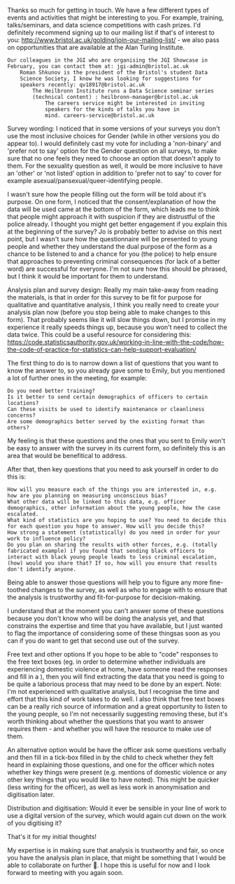 
Thanks so much for getting in touch. We have a few different types of
events and activities that might be interesting to you. For example,
training, talks/seminars, and data science competitions with cash
prizes. I'd definitely recommend signing up to our mailing list if
that's of interest to you:
http://www.bristol.ac.uk/golding/join-our-mailing-list/ - we also pass
on opportunities that are available at the Alan Turing Institute. 

    Our colleagues in the JGI who are organising the JGI Showcase in
    February, you can contact them at: jgi-admin@bristol.ac.uk
	    Roman Shkunov is the president of the Bristol's student Data
        Science Society, I know he was looking for suggestions for
        speakers recently: qv18917@bristol.ac.uk 
		    The Heilbronn Institute runs a Data Science seminar series
            (technical content) : heilbronn-manager@bristol.ac.uk
			    The careers service might be interested in inviting
                speakers for the kinds of talks you have in
                mind. careers-service@bristol.ac.uk 





Survey wording:
I noticed that in some versions of your surveys you don't use the most inclusive choices for Gender (while in other versions you do appear to). I would definitely cast my vote for including a 'non-binary' and 'prefer not to say' option for the Gender question on all surveys, to make sure that no one feels they need to choose an option that doesn't apply to them. For the sexuality question as well, it would be more inclusive to have an 'other' or 'not listed' option in addition to 'prefer not to say' to cover for example asexual/pansexual/queer-identifying people.

I wasn't sure how the people filling out the form will be told about it's purpose. On one form, I noticed that the consent/explanation of how the data will be used came at the bottom of the form, which leads me to think that people might approach it with suspicion if they are distrustful of the police already. I thought you might get better engagement if you explain this at the beginning of the survey? Jo is probably better to advise on this next point, but I wasn't sure how the questionnaire will be presented to young people and whether they understand the dual purpose of the form as a chance to be listened to and a chance for you (the police) to help ensure that approaches to preventing criminal consequences (for lack of a better word) are successful for everyone. I'm not sure how this should be phrased, but I think it would be important for them to understand.

Analysis plan and survey design:
Really my main take-away from reading the materials, is that in order for this survey to be fit for purpose for qualitative and quantitative analysis, I think you really need to create your analysis plan now (before you stop being able to make changes to this form). That probably seems like it will slow things down, but I promise in my experience it really speeds things up, because you won't need to collect the data twice. This could be a useful resource for considering this: https://code.statisticsauthority.gov.uk/working-in-line-with-the-code/how-the-code-of-practice-for-statistics-can-help-support-evaluation/

The first thing to do is to narrow down a list of questions that you want to know the answer to, so you already gave some to Emily, but you mentioned a lot of further ones in the meeting, for example:

    Do you need better training?
    Is it better to send certain demographics of officers to certain locations?
    Can these visits be used to identify maintenance or cleanliness concerns?
    Are some demographics better served by the existing format than others?

My feeling is that these questions and the ones that you sent to Emily won't be easy to answer with the survey in its current form, so definitely this is an area that would be benefitical to address. 

After that, then key questions that you need to ask yourself in order to do this is:

    How will you measure each of the things you are interested in, e.g. how are you planning on measuring unconscious bias?
    What other data will be linked to this data, e.g. officer demographics, other information about the young people, how the case escalated.
    What kind of statistics are you hoping to use? You need to decide this for each question you hope to answer. How will you decide this?
    How strong a statement (statistically) do you need in order for your work to influence policy?
    Do you plan on sharing the results with other forces, e.g. (totally fabricated example) if you found that sending black officers to interact with black young people leads to less criminal escalation, (how) would you share that? If so, how will you ensure that results don't identify anyone.

Being able to answer those questions will help you to figure any more fine-toothed changes to the survey, as well as who to engage with to ensure that the analysis is trustworthy and fit-for-purpose for decision-making.

I understand that at the moment you can't answer some of these questions because you don't know who will be doing the analysis yet, and that constrains the expertise and time that you have available, but I just wanted to flag the importance of considering some of these thingsas soon as you can if you do want to get that second use out of the survey.

Free text and other options
If you hope to be able to "code" responses to the free text boxes (eg. in order to determine whether individuals are experiencing domestic violence at home, have someone read the responses and fill in a ), then you will find extracting the data that you need is going to be quite a laborious process that may need to be done by an expert. Note: I'm not experienced with qualitative analysis, but I recognise the time and effort that this kind of work takes to do well. I also think that free text boxes can be a really rich source of information and a great opportunity to listen to the young people, so I'm not necessarily suggesting removing these, but it's worth thinking about whether the questions that you want to answer requires them - and whether you will have the resource to make use of them.

An alternative option would be have the officer ask some questions verbally and then fill in a tick-box filled in by the child to check whether they felt heard in explaining those questions, and one for the officer which notes whether key things were present (e.g. mentions of domestic violence or any other key things that you would like to have noted). This might be quicker (less writing for the officer), as well as less work in anonymisation and digitisation later.

Distribution and digitisation: Would it ever be sensible in your line of work to use a digital version of the survey, which would again cut down on the work of you digitising it?

That's it for my initial thoughts! 

My expertise is in making sure that analysis is trustworthy and fair, so once you have the analysis plan in place, that might be something that I would be able to collaborate on further 🙂. I hope this is useful for now and I look forward to meeting with you again soon. 
